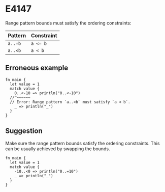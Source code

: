 # E4147

Range pattern bounds must satisfy the ordering constraints:

| Pattern   | Constraint   |
|-----------|--------------|
| `a..=b`   | `a <= b`     |
| `a..<b`   | `a < b`      |

## Erroneous example

```moonbit
fn main {
  let value = 1
  match value {
    0..<-10 => println("0..<-10")
  //^~~~~~~
  // Error: Range pattern `a..<b` must satisfy `a < b`.
    _ => println("_")
  }
}
```

## Suggestion

Make sure the range pattern bounds satisfy the ordering constraints. This can be
usually achieved by swapping the bounds.

```moonbit
fn main {
  let value = 1
  match value {
    -10..<0 => println("0..=10")
    _ => println("_")
  }
}
```
